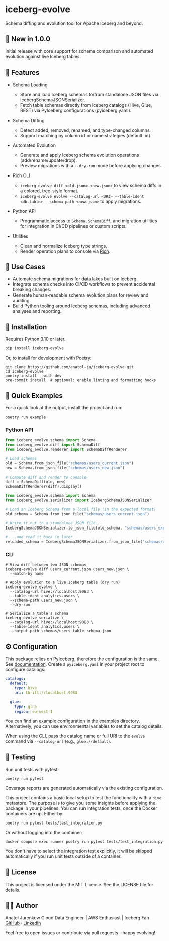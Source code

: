 # iceberg-evolve
Schema diffing and evolution tool for Apache Iceberg and beyond.

## 📣 New in 1.0.0
Initial release with core support for schema comparison and automated evolution against live Iceberg tables.

## 🔧 Features
- Schema Loading
  - Store and load Iceberg schemas to/from standalone JSON files via IcebergSchemaJSONSerializer.
  - Fetch table schemas directly from Iceberg catalogs (Hive, Glue, REST) via PyIceberg configurations (pyiceberg.yaml).

- Schema Diffing
  - Detect added, removed, renamed, and type-changed columns.
  - Support matching by column id or name strategies (default: id).

- Automated Evolution
  - Generate and apply Iceberg schema evolution operations (add/rename/update/drop).
  - Preview migrations with a `--dry-run` mode before applying changes.

- Rich CLI
  - `iceberg-evolve diff <old.json> <new.json>` to view schema diffs in a colored, tree-style format.
  - `iceberg-evolve evolve --catalog-url <URI> --table-ident <db.table> --schema-path <new.json>` to apply migrations.

- Python API
  - Programmatic access to `Schema`, `SchemaDiff`, and migration utilities for integration in CI/CD pipelines or custom scripts.

- Utilities
  - Clean and normalize Iceberg type strings.
  - Render operation plans to console via [Rich](https://pypi.org/project/rich/).

## 🚀 Use Cases
- Automate schema migrations for data lakes built on Iceberg.
- Integrate schema checks into CI/CD workflows to prevent accidental breaking changes.
- Generate human-readable schema evolution plans for review and auditing.
- Build Python tooling around Iceberg schemas, including advanced analyses and reporting.

## 🚚 Installation
Requires Python 3.10 or later.
```
pip install iceberg-evolve
```

Or, to install for development with Poetry:
```
git clone https://github.com/anatol-ju/iceberg-evolve.git
cd iceberg-evolve
poetry install --with dev
pre-commit install  # optional: enable linting and formatting hooks
```

## 🧱 Quick Examples
For a quick look at the output, install the project and run:
```
poetry run example
```

### Python API
```python
from iceberg_evolve.schema import Schema
from iceberg_evolve.diff import SchemaDiff
from iceberg_evolve.renderer import SchemaDiffRenderer

# Load schemas
old = Schema.from_json_file("schemas/users_current.json")
new = Schema.from_json_file("schemas/users_new.json")

# Compute diff and render to console
diff = SchemaDiff(old, new)
SchemaDiffRenderer(diff).display()

from iceberg_evolve.schema import Schema
from iceberg_evolve.serializer import IcebergSchemaJSONSerializer

# Load an Iceberg Schema from a local file (in the expected format)
old_schema = Schema.from_json_file("schemas/users_current.json")

# Write it out to a standalone JSON file...
IcebergSchemaJSONSerializer.to_json_file(old_schema, "schemas/users_exported.json")

# ...and read it back in later
reloaded_schema = IcebergSchemaJSONSerializer.from_json_file("schemas/users_exported.json")
```

### CLI
```
# View diff between two JSON schemas
iceberg-evolve diff users_current.json users_new.json \
  --match-by name

# Apply evolution to a live Iceberg table (dry run)
iceberg-evolve evolve \
  --catalog-url hive://localhost:9083 \
  --table-ident analytics.users \
  --schema-path users_new.json \
  --dry-run

# Serialize a table's schema
iceberg-evolve serialize \
  --catalog-url hive://localhost:9083 \
  --table-ident analytics.users \
  --output-path schemas/users_table_schema.json
```

## ⚙️ Configuration
This package relies on PyIceberg, therefore the configuration is the same. See [documentation](https://py.iceberg.apache.org/configuration/).
Create a `pyiceberg.yaml` in your project root to configure catalogs:
```yaml
catalogs:
  default:
    type: hive
    uri: thrift://localhost:9083

  glue:
    type: glue
    region: eu-west-1
```
You can find an example configuration in the examples directory. Alternatively, you can use environmental variables to set the catalog details.

When using the CLI, pass the catalog name or full URI to the `evolve` command via `--catalog-url` (e.g., `glue://default`).

## 🧪 Testing
Run unit tests with pytest:
```
poetry run pytest
```
Coverage reports are generated automatically via the existing configuration.

This project contains a basic local setup to test the functionality with a `hive` metastore. The purpose is to give you some insights before applying the package in your pipelines.
You can run integration tests, once the Docker containers are up. Either by:
```
poetry run pytest tests/test_integration.py
```
Or without logging into the container:
```
docker compose exec runner poetry run pytest tests/test_integration.py
```
You don't have to select the integration test explicitly, it will be skipped automatically if you run unit tests outside of a container.

## 📝 License
This project is licensed under the MIT License. See the LICENSE file for details.

## 🧑‍💻 Author
Anatol Jurenkow
Cloud Data Engineer | AWS Enthusiast | Iceberg Fan
[GitHub](https://github.com/anatol-ju) · [LinkedIn](https://www.linkedin.com/in/anatol-jurenkow)

Feel free to open issues or contribute via pull requests—happy evolving!
